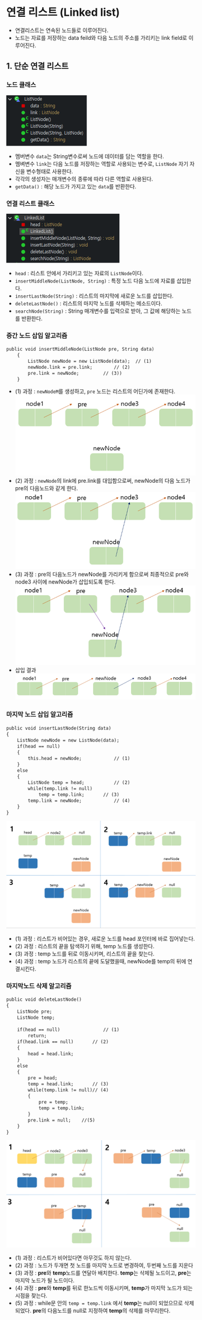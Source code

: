 # 연결 리스트 (Linked list)
* 연결리스트는 연속된 노드들로 이루어진다.
* 노드는 자료를 저장하는 data feild와 다음 노드의 주소를 가리키는 link field로 이루어진다.

## 1. 단순 연결 리스트
### 노드 클래스
![Node class](https://github.com/97Fekim/TIL/blob/master/image/Node%20class.PNG?raw=true)
* 멤버변수 <code>data</code>는 String변수로써 노드에 데이터를 담는 역할을 한다.
* 멤벼변수 <code>link</code>는 다음 노드를 저장하는 역할로 사용되는 변수로, <code>ListNode</code> 자기 자신을 변수형태로 사용한다.
* 각각의 생성자는 매개변수의 종류에 따라 다른 역할로 사용된다.
* <code>getData()</code> : 해당 노드가 가지고 있는 <code>data</code>를 반환한다.
### 연결 리스트 클래스
![LinkedList class](https://github.com/97Fekim/TIL/blob/master/image/LinkedList%20class.PNG?raw=true)
* <code>head</code> : 리스트 안에서 가리키고 있는 자료의 <code>ListNode</code>이다.
* <code>insertMiddleNode(ListNode, String)</code> : 특정 노드 다음 노드에 자료를 삽입한다.
* <code>insertLastNode(String)</code> : 리스트의 마지막에 새로운 노드를 삽입한다.
* <code>deleteLastNode()</code> : 리스트의 마지막 노드를 삭제하는 메소드이다.
* <code>searchNode(String)</code> : String 매개변수를 입력으로 받아, 그 값에 해당하는 노드를 반환한다. 
### 중간 노드 삽입 알고리즘
```
public void insertMiddleNode(ListNode pre, String data)
	{
		ListNode newNode = new ListNode(data);	// (1)
		newNode.link = pre.link;		// (2)
		pre.link = newNode;			// (3))
	}
```
* (1) 과정 : <code>newNodeM</code>를 생성하고, <code>pre</code> 노드는 리스트의 어딘가에 존재한다.
![(1))](https://github.com/97Fekim/TIL/blob/master/image/%EC%A4%91%EA%B0%84%EB%85%B8%EB%93%9C%EC%82%BD%EC%9E%851.PNG?raw=true)
* (2) 과정 : <code>newNode</code>의 link에 pre.link를 대입함으로써, newNode의 다음 노드가 pre의 다음노드와 같게 한다.
![(2))](https://github.com/97Fekim/TIL/blob/master/image/%EC%A4%91%EA%B0%84%EB%85%B8%EB%93%9C%EC%82%BD%EC%9E%852.PNG?raw=true)
* (3) 과정 : pre의 다음노드가 newNode를 가리키게 함으로써 최종적으로 pre와 node3 사이에 newNode가 삽입되도록 한다.
![(3))](https://github.com/97Fekim/TIL/blob/master/image/%EC%A4%91%EA%B0%84%EB%85%B8%EB%93%9C%EC%82%BD%EC%9E%853.PNG?raw=true)
* 삽입 결과
![(4))](https://github.com/97Fekim/TIL/blob/master/image/%EC%A4%91%EA%B0%84%EB%85%B8%EB%93%9C%EC%82%BD%EC%9E%854.PNG?raw=true)
### 마지막 노드 삽입 알고리즘
```
public void insertLastNode(String data)
{
	ListNode newNode = new ListNode(data);
	if(head == null)
	{
		this.head = newNode;            // (1)
	}
	else
	{
		ListNode temp = head;           // (2)
		while(temp.link != null)	
			temp = temp.link;       // (3)
		temp.link = newNode;	        // (4)	
	}
}
```
![(4))](https://github.com/97Fekim/TIL/blob/master/image/%EB%A7%88%EC%A7%80%EB%A7%89%EB%85%B8%EB%93%9C%20%EC%82%BD%EC%9E%85.PNG?raw=true)
* (1) 과정 : 리스트가 비어있는 경우, 새로운 노드를 head 포인터에 바로 집어넣는다.
* (2) 과정 : 리스트의 끝을 탐색하기 위해, temp 노드를 생성한다.
* (3) 과정 : temp 노드를 뒤로 이동시키며, 리스트의 끝을 찾는다.
* (4) 과정 : temp 노드가 리스트의 끝에 도달했을때, newNode를 temp의 뒤에 연결시킨다.
### 마지막노드 삭제 알고리즘
```
public void deleteLastNode()
{
	ListNode pre;				
	ListNode temp;	        			
		
	if(head == null)                // (1)	
		return;					
	if(head.link == null)   	// (2)	
	{
		head = head.link;
	}
	else						
	{
		pre = head;	        	
		temp = head.link;       // (3)
		while(temp.link != null)// (4)
		{
			pre = temp;			
			temp = temp.link;	
		}
		pre.link = null;	//(5)
	}	
}
```
![(4))](https://github.com/97Fekim/TIL/blob/master/image/%EB%A7%88%EC%A7%80%EB%A7%89%EB%85%B8%EB%93%9C%20%EC%82%AD%EC%A0%9C.PNG?raw=true)
* (1) 과정 : 리스트가 비어있다면 아무것도 하지 않는다.
* (2) 과정 : 노드가 두개면 첫 노드를 마지막 노드로 변경하여, 두번째 노드를 지운다
* (3) 과정 : **pre**와 **temp**노드를 연달아 배치한다. **temp**는 삭제될 노드이고, **pre**는 마지막 노드가 될 노드이다.
* (4) 과정 : **pre**와 **temp**를 뒤로 한노드씩 이동시키며, **temp**가 마지막 노드가 되는 시점을 찾는다.
* (5) 과정 : while문 안의 <code>temp = temp.link</code> 에서 **temp**는 null이 되었으므로 삭제되었다. **pre**의 다음노드를 null로 지정하여 **temp**의 삭제를 마무리한다.